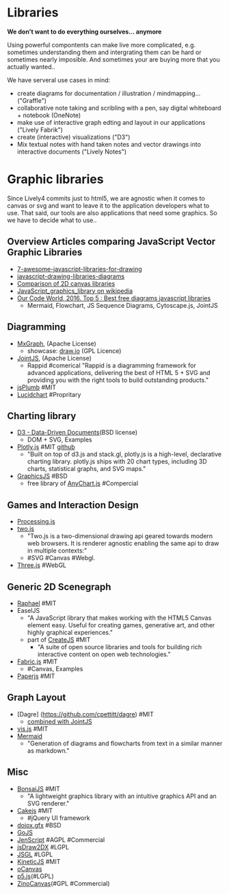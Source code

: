 # Libraries 

__We don't want to do everything ourselves... anymore__

Using powerful compontents can make live more complicated, e.g. sometimes understanding them and intergrating them can be hard or sometimes nearly imposible. And sometimes your are buying more that you actually wanted..

We have serveral use cases in mind:

- create diagrams for documentation / illustration / mindmapping... ("Graffle")
- collaborative note taking and scribling with a pen, say digital whiteboard + notebook (OneNote)
- make use of interactive graph edting and layout in our applications ("Lively Fabrik")
- create (interactive) visualizations ("D3")
- Mix textual notes with hand taken notes and vector drawings into interactive documents ("Lively Notes")

# Graphic libraries

Since Lively4 commits just to html5, we are agnostic when it comes to canvas or svg and want to leave it to the application developers what to use. That said, our tools are also applications that need some graphics. So we have to decide what to use..

## Overview Articles comparing JavaScript Vector Graphic Libraries

- [7-awesome-javascript-libraries-for-drawing](http://www.learningjquery.com/2015/05/7-awesome-javascript-libraries-for-drawing)
- [javascript-drawing-libraries-diagrams](http://modeling-languages.com/javascript-drawing-libraries-diagrams/)
- [Comparison of 2D canvas libraries](https://docs.google.com/spreadsheets/d/1JYEGMN2jJtmwyjB4DMw3uaYLVMkduf61suKpiOzo0hc/edit#gid=0)
- [JavaScript_graphics_library on wikipedia](https://en.wikipedia.org/wiki/JavaScript_graphics_library)
- [Our Code World, 2016. Top 5 : Best free diagrams javascript libraries](http://ourcodeworld.com/articles/read/159/top-5-best-free-diagrams-javascript-libraries)
  - Mermaid, Flowchart, JS Sequence Diagrams, Cytoscape.js, JointJS

## Diagramming

- [MxGraph](https://github.com/jgraph/mxgraph), (Apache License)
  - showcase: [draw.io](https://github.com/jgraph/draw.io)  (GPL Licence) 
- [JointJS](https://github.com/clientIO/joint), (Apache License) 
  - Rappid #comerical "Rappid is a diagramming framework for advanced applications, delivering the best of HTML 5 + SVG and providing you with the right tools to build outstanding products."
- [jsPlumb](http://jsplumbtoolkit.com) #MIT
- [Lucidchart](https://www.lucidchart.com) #Propritary 

## Charting library
- [D3 - Data-Driven Documents](http://d3js.org/)(BSD license) 
  - DOM + SVG, Examples 
- [Plotly.js](https://plot.ly/javascript/) #MIT [github](https://github.com/plotly/plotly.js)
  - "Built on top of d3.js and stack.gl, plotly.js is a high-level, declarative charting library. plotly.js ships with 20 chart types, including 3D charts, statistical graphs, and SVG maps."
- [GraphicsJS](http://www.graphicsjs.org) #BSD
  - free library of [AnyChart.js](http://www.anychart.com) #Compercial

## Games and Interaction Design

- [Processing.js](http://processingjs.org)
- [two.js](https://two.js.org/) 
  - "Two.js is a two-dimensional drawing api geared towards modern web browsers. It is renderer agnostic enabling the same api to draw in multiple contexts:"
  - #SVG #Canvas #Webgl.
- [Three.js](http://mrdoob.github.com/three.js) #WebGL

## Generic 2D Scenegraph
- [Raphael](http://dmitrybaranovskiy.github.io/raphael/) #MIT 
- EaselJS
  - "A JavaScript library that makes working with the HTML5 Canvas element easy. Useful for creating games, generative art, and other highly graphical experiences."
  - part of [CreateJS](http://createjs.com/) #MIT 
    - "A suite of open source libraries and tools for building rich interactive content on open web technologies." 
- [Fabric.js](http://fabricjs.com/) #MIT 
  - #Canvas, Examples
- [Paperjs](http://paperjs.org) #MIT 

## Graph Layout
- [Dagre] (https://github.com/cpettitt/dagre) #MIT
  - [combined with JointJS](http://www.daviddurman.com/automatic-graph-layout-with-jointjs-and-dagre.html)
- [vis.js](http://visjs.org/) #MIT
- [Mermaid](http://knsv.github.io/mermaid/)
  - "Generation of diagrams and flowcharts from text in a similar manner as markdown."

## Misc
- [BonsaiJS](http://bonsaijs.org/) #MIT 
  - "A lightweight graphics library with an intuitive graphics API and an SVG renderer." 
- [Cakejs](http://code.google.com/p/cakejs/) #MIT 
  - #jQuery UI framework 
- [dojox.gfx](http://dojotoolkit.org) #BSD
- [GoJS](http://gojs.net)
- [JenScript](http://jensoftapi.com/site/framework/jenscript) #AGPL #Commercial
- [jsDraw2DX](http://jsdraw2dx.jsfiction.com) #LGPL
- [JSGL](http://jsgl.org) #LGPL
- [KineticJS](http://kineticjs.com/) #MIT
- [oCanvas](http://ocanvas.org/)
- [p5.js](http://p5js.org/)(#LGPL)
- [ZinoCanvas](http://zinoui.com/demos/canvas)(#GPL #Commercial)




